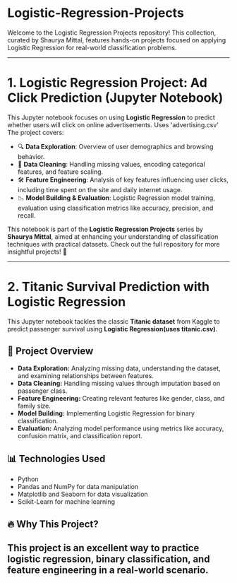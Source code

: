 # Logistic-Regression-Projects
Welcome to the Logistic Regression Projects repository! This collection, curated by Shaurya Mittal, features hands-on projects focused on applying Logistic Regression for real-world classification problems.

---

# 1. Logistic Regression Project: Ad Click Prediction (Jupyter Notebook)

This Jupyter notebook focuses on using **Logistic Regression** to predict whether users will click on online advertisements. Uses 'advertising.csv' The project covers:

- 🔍 **Data Exploration**: Overview of user demographics and browsing behavior.
- 🧹 **Data Cleaning**: Handling missing values, encoding categorical features, and feature scaling.
- 🛠️ **Feature Engineering**: Analysis of key features influencing user clicks, including time spent on the site and daily internet usage.
- 📉 **Model Building & Evaluation**: Logistic Regression model training, evaluation using classification metrics like accuracy, precision, and recall.

This notebook is part of the **Logistic Regression Projects** series by **Shaurya Mittal**, aimed at enhancing your understanding of classification techniques with practical datasets. Check out the full repository for more insightful projects! 🚀

---
# 2. Titanic Survival Prediction with Logistic Regression

This Jupyter notebook tackles the classic **Titanic dataset** from Kaggle to predict passenger survival using **Logistic Regression(uses titanic.csv)**.

## 📁 Project Overview
- **Data Exploration:** Analyzing missing data, understanding the dataset, and examining relationships between features.
- **Data Cleaning:** Handling missing values through imputation based on passenger class.
- **Feature Engineering:** Creating relevant features like gender, class, and family size.
- **Model Building:** Implementing Logistic Regression for binary classification.
- **Evaluation:** Analyzing model performance using metrics like accuracy, confusion matrix, and classification report.

## 📊 Technologies Used
- Python
- Pandas and NumPy for data manipulation
- Matplotlib and Seaborn for data visualization
- Scikit-Learn for machine learning

## 🔥 Why This Project?
This project is an excellent way to practice logistic regression, binary classification, and feature engineering in a real-world scenario.
---
